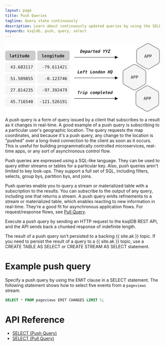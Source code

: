 ```yaml
---
layout: page
title: Push Queries
tagline: Query state continuously
description: Learn about continuously updated queries by using the SELECT statement. 
keywords: ksqldb, push, query, select
---
```


![Illustration of a push query](../../img/ksqldb-push-query.svg)

A push query is a form of query issued by a client that subscribes to a result
as it changes in real-time. A good example of a push query is subscribing to a
particular user's geographic location. The query requests the map coordinates,
and because it's a push query, any change to the location is "pushed" over a
long-lived connection to the client as soon as it occurs. This is useful for
building programmatically controlled microservices, real-time apps, or any sort
of asynchronous control flow.

Push queries are expressed using a SQL-like language. They can be used to query
either streams or tables for a particular key. Also, push queries aren't limited
to key look-ups. They support a full set of SQL, including filters, selects,
group bys, partition bys, and joins.

Push queries enable you to query a stream or materialized table with a
subscription to the results. You can subscribe to the output of any query,
including one that returns a stream. A push query emits refinements to a stream
or materialized table, which enables reacting to new information in real-time.
They’re a good fit for asynchronous application flows. For request/response
flows, see [Pull Query](pull.md).

Execute a push query by sending an HTTP request to the ksqlDB REST API, and
the API sends back a chunked response of indefinite length.

The result of a push query isn't persisted to a backing {{ site.ak }} topic.
If you need to persist the result of a query to a {{ site.ak }} topic, use a
CREATE TABLE AS SELECT or CREATE STREAM AS SELECT statement.

Example push query
==================

Specify a push query by using the EMIT clause in a SELECT statement.
The following statement shows how to select five events from a `pageviews`
stream.  

```sql
SELECT * FROM pageviews EMIT CHANGES LIMIT 5;
```

API Reference
=============

- [SELECT (Push Query)](../../developer-guide/ksqldb-reference/select-push-query.md)
- [SELECT (Pull Query)](../../developer-guide/ksqldb-reference/select-pull-query.md)
